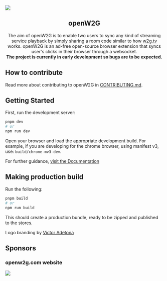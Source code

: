<img src="https://user-images.githubusercontent.com/25244986/209296944-cbc49344-3b1a-4010-a467-551ea9caa541.jpg"/>

<h2 align="center">openW2G</h2>

<p align="center">The aim of openW2G is to enable two users to sync any kind of streaming service playback by simply sharing a room code similar to how <a href="https://w2g.tv">w2g.tv</a> works.
openW2G is an ad-free open-source browser extension that syncs user's clicks in their browser through a websocket.<br/>
<strong>The project is currently in early development so bugs are to be expected.</strong></p>

## How to contribute

Read more about contributing to openW2G in [CONTRIBUTING.md](https://github.com/openW2G/openW2G/blob/master/CONTRIBUTING.md).

## Getting Started

First, run the development server:

```bash
pnpm dev
# or
npm run dev
```

Open your browser and load the appropriate development build. For example, if you are developing for the chrome browser, using manifest v3, use: `build/chrome-mv3-dev`.

For further guidance, [visit the Documentation](https://docs.plasmo.com/)

## Making production build

Run the following:

```bash
pnpm build
# or
npm run build
```

This should create a production bundle, ready to be zipped and published to the stores.

Logo branding by [Victor Adetona](https://www.behance.net/victoradetona)

## Sponsors

### openw2g.com website
<img src="https://www.datocms-assets.com/31049/1618983297-powered-by-vercel.svg"/>
